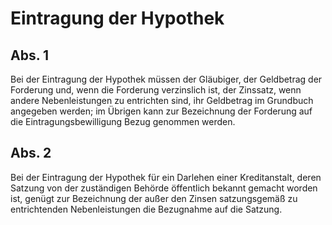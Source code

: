 # Eintragung der Hypothek



## Abs. 1

 Bei der Eintragung der Hypothek müssen der Gläubiger, der Geldbetrag der Forderung und, wenn die Forderung verzinslich ist, der Zinssatz, wenn andere Nebenleistungen zu entrichten sind, ihr Geldbetrag im Grundbuch angegeben werden; im Übrigen kann zur Bezeichnung der Forderung auf die Eintragungsbewilligung Bezug genommen werden.

## Abs. 2

 Bei der Eintragung der Hypothek für ein Darlehen einer Kreditanstalt, deren Satzung von der zuständigen Behörde öffentlich bekannt gemacht worden ist, genügt zur Bezeichnung der außer den Zinsen satzungsgemäß zu entrichtenden Nebenleistungen die Bezugnahme auf die Satzung. 

